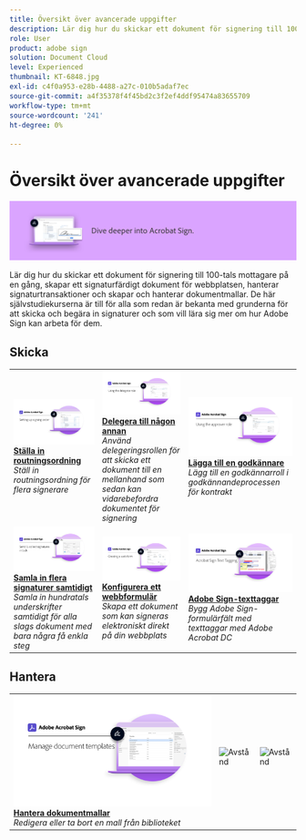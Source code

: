 ```yaml
---
title: Översikt över avancerade uppgifter
description: Lär dig hur du skickar ett dokument för signering till 100-tals mottagare på en gång, skapar ett signaturfärdigt dokument för webbplatsen, hanterar signaturtransaktioner och skapar och hanterar dokumentmallar
role: User
product: adobe sign
solution: Document Cloud
level: Experienced
thumbnail: KT-6848.jpg
exl-id: c4f0a953-e28b-4488-a27c-010b5adaf7ec
source-git-commit: a4f35378f4f45bd2c3f2ef4ddf95474a83655709
workflow-type: tm+mt
source-wordcount: '241'
ht-degree: 0%

---
```


# Översikt över avancerade uppgifter

![Avancerad signaturbild](../assets/Hero-Advanced.png)

Lär dig hur du skickar ett dokument för signering till 100-tals mottagare på en gång, skapar ett signaturfärdigt dokument för webbplatsen, hanterar signaturtransaktioner och skapar och hanterar dokumentmallar. De här självstudiekurserna är till för alla som redan är bekanta med grunderna för att skicka och begära in signaturer och som vill lära sig mer om hur Adobe Sign kan arbeta för dem.

## Skicka

<table style="table-layout:fixed">
<tr>
  <td>
    <a href="setting-up-routing.md">
      <img alt="Ställa in routningsordning" src="../assets/Routing.png">
    </a>
    <div>
    <a href="setting-up-routing.md"><strong>Ställa in routningsordning</strong></a>
    </div>
    <em>Ställ in routningsordning för flera signerare</em>
    <br>
  </td>
  <td>
    <a href="delegate-signature.md">
      <img alt="Delegera till någon annan" src="../assets/Delegating.png" />
    </a>  
    <div>
    <a href="delegate-signature.md"><strong>Delegera till någon annan</strong></a>
    </div>
    <em>Använd delegeringsrollen för att skicka ett dokument till en mellanhand som sedan kan vidarebefordra dokumentet för signering</em>
    <br>
  </td>
  <td>
    <a href="add-an-approver.md">
      <img alt="Lägga till en godkännare" src="../assets/Approver.png" />
    </a>
    <div>
    <a href="add-an-approver.md"><strong>Lägga till en godkännare</strong></a>
    </div>
    <em>Lägg till en godkännarroll i godkännandeprocessen för kontrakt</em>
    <br>
  </td>
</tr>
<tr>
  <td>
    <a href="megasign.md">
      <img alt="Samla in flera signaturer samtidigt" src="../assets/Megasign.png" />
    </a>
    <div>
    <a href="megasign.md"><strong>Samla in flera signaturer samtidigt</strong></a>
    </div>
    <em>Samla in hundratals underskrifter samtidigt för alla slags dokument med bara några få enkla steg</em>
    <br>
  </td>
  <td>
    <a href="webform.md">
      <img alt="Konfigurera ett webbformulär" src="../assets/Webform.png" />
    </a>
    <div>
    <a href="webform.md"><strong>Konfigurera ett webbformulär</strong></a>
    </div>
    <em>Skapa ett dokument som kan signeras elektroniskt direkt på din webbplats</em>
    <br>
  </td> 
  <td>
    <a href="adobe-sign-text-tagging.md">
      <img alt="Adobe Sign-texttaggar" src="../assets/Text-Tagging.png" />
  </a>
    <div>
    <a href="adobe-sign-text-tagging.md"><strong>Adobe Sign-texttaggar</strong></a>
    </div>
    <em>Bygg Adobe Sign-formulärfält med texttaggar med Adobe Acrobat DC</em>
    <br>
  </td> 
</table>

## Hantera

<table style="table-layout:fixed">
<tr>
  <td>
    <a href="edit-a-template.md">
      <img alt="Hantera dokumentmallar" src="../assets/ManageTemplate.png" />
    </a>
    <div>
    <a href="edit-a-template.md"><strong>Hantera dokumentmallar</strong></a>
    </div>
    <em>Redigera eller ta bort en mall från biblioteket</em>
    <br>
  </td>  
  <td>
    <img alt="Avstånd" src="../assets/Whitespacer.png" />
    <div>
    <br>
  </td>
  <td>
    <img alt="Avstånd" src="../assets/Whitespacer.png" />
    <div>
    <br>
  </td>
</tr>
</table>
